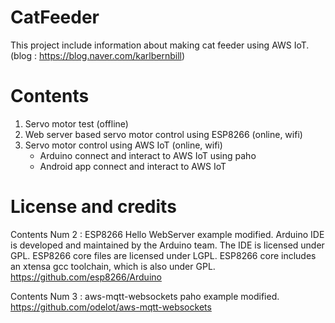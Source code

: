 # CatFeeder

This project include information about making cat feeder using AWS IoT.
(blog : https://blog.naver.com/karlbernbill)

# Contents
1. Servo motor test (offline)
2. Web server based servo motor control using ESP8266 (online, wifi)
3. Servo motor control using AWS IoT (online, wifi)
   - Arduino connect and interact to AWS IoT using paho  
   - Android app connect and interact to AWS IoT 

# License and credits
Contents Num 2 : ESP8266 Hello WebServer example modified.
Arduino IDE is developed and maintained by the Arduino team. The IDE is licensed under GPL.
ESP8266 core files are licensed under LGPL.
ESP8266 core includes an xtensa gcc toolchain, which is also under GPL.
https://github.com/esp8266/Arduino

Contents Num 3 : aws-mqtt-websockets paho example modified.
https://github.com/odelot/aws-mqtt-websockets
